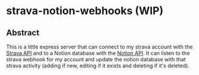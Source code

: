 # strava-notion-webhooks (WIP)

## Abstract
This is a little express server that can connect to my strava account with the [Strava API](https://developers.strava.com/) and to a Notion database with the [Notion API](https://developers.notion.com/).
It can listen to the strava webhook for my account and update the notion database with that strava activity (adding if new, editing if it exists and deleting if it's deleted).
